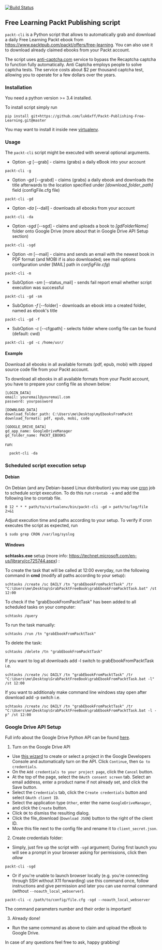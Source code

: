 [![Build Status](https://travis-ci.org/luk6xff/Packt-Publishing-Free-Learning.svg?branch=master)](https://travis-ci.org/igbt6/Packt-Publishing-Free-Learning)

## Free Learning Packt Publishing script

`packt-cli` is a Python script that allows to automatically grab and download a daily Free
Learning Packt ebook from https://www.packtpub.com/packt/offers/free-learning.
You can also use it to download already claimed ebooks from your Packt
account.

The script uses [anti-captcha.com](https://anti-captcha.com/) service to bypass
the Recaptcha captcha to function fully automatically. Anti Captcha employs
people to solve captcha tests. The service costs about $2 per thousand captcha
test, allowing you to operate for a few dollars over the years.

### Installation

You need a python version >= 3.4 installed.

To install script simply run
```
pip install git+https://github.com/luk6xff/Packt-Publishing-Free-Learning.git@master
```

You may want to install it inside new [virtualenv](http://docs.python-guide.org/en/latest/dev/virtualenvs/).

### Usage

The `packt-cli` script might be executed with several optional arguments.

- Option *-g* [--grab] - claims (grabs) a daily eBook into your account
```
packt-cli -g
```

- Option *-gd* [--grabd] - claims (grabs) a daily ebook and downloads the title afterwards to the location specified under *[download_folder_path]* field (configFile.cfg file)
```
packt-cli -gd
```

- Option *-da* [--dall] - downloads all ebooks from your account
```
packt-cli -da
```

- Option *-sgd* [--sgd] - claims and uploads a book to *[gdFolderName]* folder onto Google Drive (more about that in Google Drive API Setup section)
```
packt-cli -sgd
```

- Option *-m* [--mail] - claims and sends an email with the newest book in PDF format (and MOBI if is also downloaded; see mail options confguration under [MAIL] path in *configFile.cfg*)
```
packt-cli -m
```

- SubOption *-sm* [--status_mail] - sends fail report email whether script execution was successful
```
packt-cli -gd -sm
```

- SubOption *-f* [--folder] - downloads an ebook into a created folder, named as ebook's title
```
packt-cli -gd -f
```

- SubOption *-c* [--cfgpath] - selects folder where config file can be found (default: cwd)
```
packt-cli -gd -c /home/usr/
```

#### Example

Download all ebooks in all available formats  (pdf, epub, mobi) with zipped source code file from your Packt account.

To download all ebooks in all available formats from your Packt account, you have to prepare your config file as shown below:

```
[LOGIN_DATA]
email: youremail@youremail.com
password: yourpassword

[DOWNLOAD_DATA]
download_folder_path: C:\Users\me\Desktop\myEbooksFromPackt
download_formats: pdf, epub, mobi, code

[GOOGLE_DRIVE_DATA]
gd_app_name: GoogleDriveManager
gd_folder_name: PACKT_EBOOKS
```
run:
```
  packt-cli -da
```

### Scheduled script execution setup

#### Debian

On Debian (and any Debian-based Linux distribution) you may use [cron](https://help.ubuntu.com/community/CronHowto) job to schedule script execution. To do this run `crontab -e` and add the following line to crontab file.

```
0 12 * * * path/to/virtualenv/bin/packt-cli -gd > path/to/log/file 2>&1
```

Adjust execution time and paths according to your setup. To verify if cron executes the script as expected, run
```
$ sudo grep CRON /var/log/syslog
```

#### Windows

**schtasks.exe** setup (more info: https://technet.microsoft.com/en-us/library/cc725744.aspx) :

To create the task that will be called at 12:00 everyday, run the following command in **cmd** (modify all paths according to your setup):

```
schtasks /create /sc DAILY /tn "grabEbookFromPacktTask" /tr "C:\Users\me\Desktop\GrabPacktFreeBook\grabEbookFromPacktTask.bat" /st 12:00
```

To check if the "grabEbookFromPacktTask" has been added to all scheduled tasks on your computer:

```
schtasks /query
```

To run the task manually:

```
schtasks /run /tn "grabEbookFromPacktTask"
```

To delete the task:

```
schtasks /delete /tn "grabEbookFromPacktTask"
```

If you want to log all downloads add -l switch to grabEbookFromPacktTask i.e.
```
schtasks /create /sc DAILY /tn "grabEbookFromPacktTask" /tr "C:\Users\me\Desktop\GrabPacktFreeBook\grabEbookFromPacktTask.bat -l" /st 12:00
```

If you want to additionaly make command line windows stay open after download add -p switch i.e.
```
schtasks /create /sc DAILY /tn "grabEbookFromPacktTask" /tr "C:\Users\me\Desktop\GrabPacktFreeBook\grabEbookFromPacktTask.bat -l -p" /st 12:00
```

### Google Drive API Setup

Full info about the Google Drive Python API can be found [here](https://developers.google.com/drive/v3/web/quickstart/python).

1. Turn on the Google Drive API
  - Use [this wizard](https://console.developers.google.com/flows/enableapi?apiid=drive) to create or select a project in the Google Developers Console and automatically turn on the API. Click `Continue`, then `Go to credentials`.
  - On the `Add credentials to your project page`, click the `Cancel` button.
  - At the top of the page, select the `OAuth consent screen` tab. Select an email address, enter a product name if not already set, and click the Save button.
  - Select the `Credentials` tab, click the `Create credentials` button and select `OAuth client ID`.
  - Select the application type `Other`, enter the name `GoogleDriveManager`, and click the `Create` button.
  - Click `OK` to dismiss the resulting dialog.
  - Click the file_download (`Download JSON`) button to the right of the client ID.
  - Move this file next to the config file and rename it to `client_secret.json`.

2. Create credentials folder:
  - Simply, just fire up the script with `-sgd` argument; During first launch you will see a prompt in your browser asking for permissions, click then *allow*
  ```
  packt-cli -sgd
  ```
  - Or if you're unable to launch browser locally (e.g. you're connecting through SSH without X11 forwarding) use this command once, follow instructions and give permission and later you can use normal command (without `--noauth_local_webserver`).
  ```
  packt-cli -c /path/to/config/file.cfg -sgd --noauth_local_webserver
  ```
  The command parameters number and their order is important!

3. Already done!
  - Run the same command as above to claim and upload the eBook to Google Drive.


In case of any questions feel free to ask, happy grabbing!
